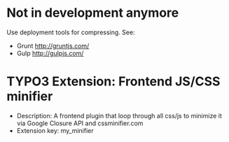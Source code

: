 # Not in development anymore
Use deployment tools for compressing.
See: 
- Grunt <http://gruntjs.com/>
- Gulp <http://gulpjs.com/>

# TYPO3 Extension: Frontend JS/CSS minifier
  * Description: A frontend plugin that loop through all css/js to minimize it via Google Closure API and cssminifier.com
  * Extension key: my_minifier
